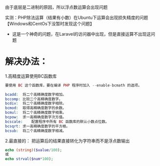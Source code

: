 由于底层是二进制的原因，所以浮点数运算会出现问题

实测：PHP除法运算（结果有小数）在Ubuntu下运算会出现损失精度的问题【Windows和CentOs下没暂时发现这个问题】

- 这是一个神奇的问题，在Laravel的访问器中出现，但是直接运算不出现这问题

# 解决办法：
1.高精度运算使用BC函数库
```php
要使用 BC 这个函数库，要在编译 PHP 程序时加入 --enable-bcmath 的选项。
 
bcadd:	将二个高精确度数字相加。
bccomp:	比较二个高精确度数字。
bcdiv:	将二个高精确度数字相除。
bcmod:	取得高精确度数字的余数。
bcmul:	将二个高精确度数字相乘。
bcpow:	求一高精确度数字次方值。
bcscale:	配置程序中所有 BC 函数库的默认小数点位数。
bcsqrt:	求一高精确度数字的平方根。
bcsub:	将二个高精确度数字相减。
```
2.最直接的：
把运算后的结果直接转化为字符串而不是浮点数输出

```php
echo (string)($value/100);
或
echo strval($num*100);
```


